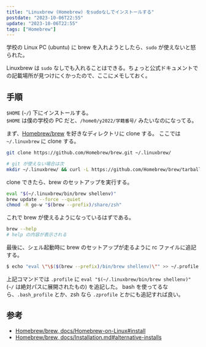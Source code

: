 ```yaml
---
title: "Linuxbrew (Homebrew) をsudoなしでインストールする"
postdate: "2023-10-06T22:55"
update: "2023-10-06T22:55"
tags: ["Homebrew"]
---
```


学校の Linux PC (ubuntu) に brew を入れようとしたら、`sudo` が使えないと怒られた。

Linuxbrew は `sudo` なしでも入れることはできる。ちょっと公式ドキュメントでの記載場所が見つけにくかったので、ここにメモしておく。

## 手順

`$HOME` (`~/`) 下にインストールする。  
`$HOME` は僕の学校の PC だと、`/home0/y2022/学籍番号/` みたいなのになってる。

まず、[Homebrew/brew](https://github.com/Homebrew/brew) を好きなディレクトリに clone する。
ここでは `~/.linuxbrew` に clone する。

```sh
git clone https://github.com/Homebrew/brew.git ~/.linuxbrew/

# git が使えない場合は次
mkdir ~/.linuxbrew/ && curl -L https://github.com/Homebrew/brew/tarball/master | tar xz --strip 1 -C ~/.linuxbrew/
```

clone できたら、brew のセットアップを実行する。

```sh
eval "$(~/.linuxbrew/bin/brew shellenv)"
brew update --force --quiet
chmod -R go-w "$(brew --prefix)/share/zsh"
```

これで brew が使えるようになっているはずである。

```sh
brew --help
# help の内容が表示される
```

最後に、シェル起動時に brew のセットアップが走るように rc ファイルに追記する。

```sh
$ echo "eval \"\$($(brew --prefix)/bin/brew shellenv)\"" >> ~/.profile
```

上記コマンドでは `.profile` に `eval "$(~/.linuxbrew/bin/brew shellenv)"` (`~/` は絶対パスに展開されたもの) を追記した。
bash を使ってるなら、`.bash_profile` とか、zsh なら `.zprofile` とかにも追記すれば良い。

## 参考

- [Homebrew/brew, docs/Homebrew-on-Linux#install](https://github.com/Homebrew/brew/blob/e0ac5459b3462852012371da9a0b2e085c3ba226/docs/Homebrew-on-Linux.md#install)
- [Homebrew/brew, docs/Installation.md#alternative-installs](https://github.com/Homebrew/brew/blob/e0ac5459b3462852012371da9a0b2e085c3ba226/docs/Installation.md#alternative-installs)
